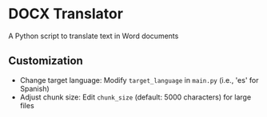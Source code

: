# DOCX Translator
A Python script to translate text in Word documents <br>
## Customization
- <bold>Change target language:</bold> Modify <code>target_language</code> in <code>main.py</code> (i.e., 'es' for Spanish)<br>
- <bold>Adjust chunk size:</bold> Edit <code>chunk_size</code> (default: 5000 characters) for large files
